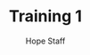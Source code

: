 ---
image: /assets/img/kl/kl_training_1.png
title: Training 1
number: 1
categories:
  - Meditations
  - Sports & rec
  - Training
author: Hope Staff
notes: Training 1
embed: >-
  EMBED_GOES_HERE
transcript: >-
  SOME LINES OF TEXT START HERE
---